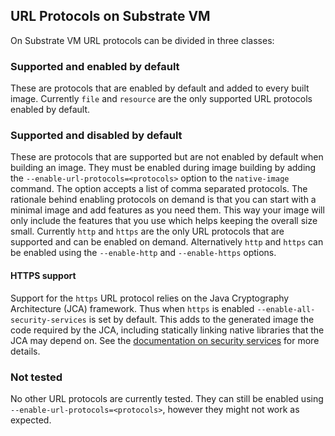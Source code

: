 URL Protocols on Substrate VM
-----------------------------

On Substrate VM URL protocols can be divided in three classes:

### Supported and enabled by default
These are protocols that are enabled by default and added to every built image.
Currently `file` and `resource` are the only supported URL protocols enabled by default.

### Supported and disabled by default
These are protocols that are supported but are not enabled by default when building an image.
They must be enabled during image building by adding the `--enable-url-protocols=<protocols>` option to the `native-image` command.
The option accepts a list of comma separated protocols.
The rationale behind enabling protocols on demand is that you can start with a minimal image and add features as you need them.
This way your image will only include the features that you use which helps keeping the overall size small.
Currently `http` and `https` are the only URL protocols that are supported and can be enabled on demand.
Alternatively `http` and `https` can be enabled using the `--enable-http` and `--enable-https` options.

#### HTTPS support
Support for the `https` URL protocol relies on the Java Cryptography Architecture (JCA) framework.
Thus when `https` is enabled `--enable-all-security-services` is set by default.
This adds to the generated image the code required by the JCA, including statically linking native libraries that the JCA may depend on.
See the [documentation on security services](JCA-SECURITY-SERVICES.md) for more details.

### Not tested
No other URL protocols are currently tested.
They can still be enabled using `--enable-url-protocols=<protocols>`, however they might not work as expected.